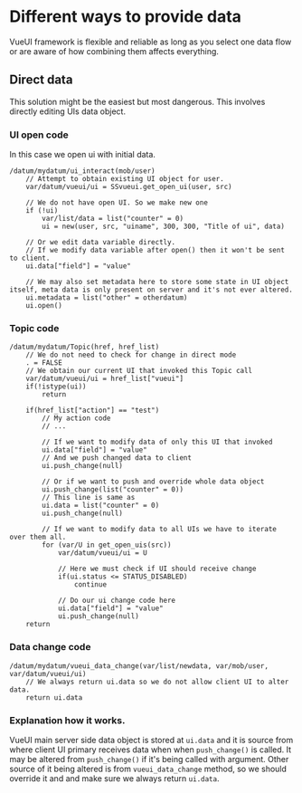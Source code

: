 # Different ways to provide data
VueUI framework is flexible and reliable as long as you select one data flow or are aware of how combining them affects everything.
## Direct data
This solution might be the easiest but most dangerous. This involves directly editing UIs data object.
### UI open code
In this case we open ui with initial data.
```DM
/datum/mydatum/ui_interact(mob/user)
    // Attempt to obtain existing UI object for user.
    var/datum/vueui/ui = SSvueui.get_open_ui(user, src)

    // We do not have open UI. So we make new one
    if (!ui)
        var/list/data = list("counter" = 0)
        ui = new(user, src, "uiname", 300, 300, "Title of ui", data)

    // Or we edit data variable directly.
    // If we modify data variable after open() then it won't be sent to client.
    ui.data["field"] = "value"

    // We may also set metadata here to store some state in UI object itself, meta data is only present on server and it's not ever altered.
    ui.metadata = list("other" = otherdatum)
    ui.open()
```
### Topic code
```DM
/datum/mydatum/Topic(href, href_list)
    // We do not need to check for change in direct mode
    . = FALSE
    // We obtain our current UI that invoked this Topic call
    var/datum/vueui/ui = href_list["vueui"]
    if(!istype(ui))
        return

    if(href_list["action"] == "test")
        // My action code
        // ...

        // If we want to modify data of only this UI that invoked
        ui.data["field"] = "value"
        // And we push changed data to client
        ui.push_change(null)

        // Or if we want to push and override whole data object
        ui.push_change(list("counter" = 0))
        // This line is same as
        ui.data = list("counter" = 0)
        ui.push_change(null)

        // If we want to modify data to all UIs we have to iterate over them all.
        for (var/U in get_open_uis(src))
            var/datum/vueui/ui = U

            // Here we must check if UI should receive change
            if(ui.status <= STATUS_DISABLED)
                continue
            
            // Do our ui change code here
            ui.data["field"] = "value"
		    ui.push_change(null)
    return
```
### Data change code
```DM
/datum/mydatum/vueui_data_change(var/list/newdata, var/mob/user, var/datum/vueui/ui)
    // We always return ui.data so we do not allow client UI to alter data.
    return ui.data
```
### Explanation how it works.
VueUI main server side data object is stored at `ui.data` and it is source from where client UI primary receives data when when `push_change()` is called. It may be altered from `push_change()` if it's being called with argument. Other source of it being altered is from `vueui_data_change` method, so we should override it and and make sure we always return `ui.data`.